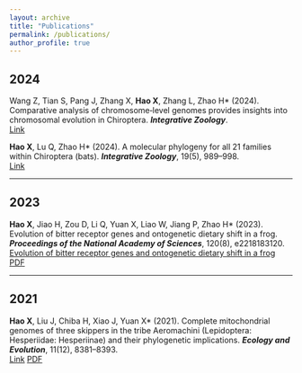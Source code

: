 ```yaml
---
layout: archive
title: "Publications"
permalink: /publications/
author_profile: true
---
```


## 2024
Wang Z, Tian S, Pang J, Zhang X, **Hao X**, Zhang L, Zhao H* (2024). Comparative analysis of chromosome‐level genomes provides insights into chromosomal evolution in Chiroptera. _**Integrative Zoology**_.  
<a href="https://doi.org/10.1111/1749-4877.12915" target="_blank">Link</a>

**Hao X**, Lu Q, Zhao H* (2024). A molecular phylogeny for all 21 families within Chiroptera (bats). _**Integrative Zoology**_, 19(5), 989–998.  
<a href="https://doi.org/10.1111/1749-4877.12772" target="_blank">Link</a>

---

## 2023
**Hao X**, Jiao H, Zou D, Li Q, Yuan X, Liao W, Jiang P, Zhao H* (2023). Evolution of bitter receptor genes and ontogenetic dietary shift in a frog. _**Proceedings of the National Academy of Sciences**_, 120(8), e2218183120.  
<a href="https://www.pnas.org/doi/full/10.1073/pnas.2218183120" target="_blank">Evolution of bitter receptor genes and ontogenetic dietary shift in a frog</a> <a href="/files/Hao_2023_PNAS.pdf" target="_blank">PDF</a>

---

## 2021
**Hao X**, Liu J, Chiba H, Xiao J, Yuan X* (2021). Complete mitochondrial genomes of three skippers in the tribe Aeromachini (Lepidoptera: Hesperiidae: Hesperiinae) and their phylogenetic implications. _**Ecology and Evolution**_, 11(12), 8381–8393.  
<a href="https://doi.org/10.1002/ece3.7666" target="_blank">Link</a> <a href="/files/Hao_2021_EcE.pdf" target="_blank">PDF</a>

